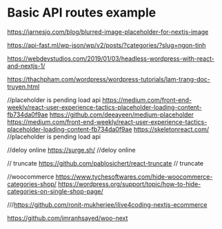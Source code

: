 # Basic API routes example

https://jarnesjo.com/blog/blurred-image-placeholder-for-nextjs-image




https://api-fast.ml/wp-json/wp/v2/posts/?categories/?slug=ngon-tinh

https://webdevstudios.com/2019/01/03/headless-wordpress-with-react-and-nextjs-1/


https://thachpham.com/wordpress/wordpress-tutorials/lam-trang-doc-truyen.html

//placeholder is pending load api
https://medium.com/front-end-weekly/react-user-experience-tactics-placeholder-loading-content-fb734da0f9ae
https://github.com/deeayeen/medium-placeholder
https://medium.com/front-end-weekly/react-user-experience-tactics-placeholder-loading-content-fb734da0f9ae
https://skeletonreact.com/
//placeholder is pending load api



//deloy online 
https://surge.sh/
//deloy online 


// truncate
https://github.com/pablosichert/react-truncate
// truncate

//woocommerce
https://www.tychesoftwares.com/hide-woocommerce-categories-shop/
https://wordpress.org/support/topic/how-to-hide-categories-on-single-shop-page/

///https://github.com/ronit-mukherjee/ilive4coding-nextjs-ecommerce

https://github.com/imranhsayed/woo-next
